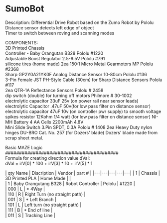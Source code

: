# SumoBot

Description:
Differential Drive Robot based on the Zumo Robot by Pololu  
Distance sensor detects left edge of object   
Timer to switch between roving and scanning modes  

COMPONENTS:  
3D Printed Chassis  
Controller - Baby Orangutan B328 Pololu #1220  
Adjustable Boost Regulator 2.5-9.5V Pololu #791  
silicone tires (home made)
2ea 150:1 Micro Metal Gearmotors MP Pololu #2368  
Sharp GP2Y0A21YK0F Analog Distance Sensor 10-80cm Pololu #136  
3-Pin Female JST PH-Style Cable (30cm) for Sharp Distance Sensors Pololu #117  
2ea QTR-1A Reflectance Sensors Pololu # 2458    
dip switch (double) for turning off motors Philmore # 30-1002  
electrolytic capacitor 33uF 25v (on power rail near sensor leads)
electrolytic Capacitor .47uF 50v(for low pass filter on distance sensor)
electrolytic capacitor 47uF 10v (on controller pwr supply) to smooth voltage spikes
resistor 12Kohm 1/4 watt (for low pass filter on distance sensor)
NI-MH Battery 4 AA Cells 2200mAh 4.8V  
Mini Slide Switch 3.Pin SPDT, 0.3A Pololu # 1408
2ea Heavy Duty nylon hinges DU-BRO Cat. No. 257 (for Dozers' blade)
Dozers' blade made from scrap sheet metal.


Basic MAZE Logic  
#########################################  
Formula for creating direction value dVal:  
dVal = irV[0] * 100 + irV[3] * 10 + irV[5] * 1  

| qty  Name | Discription | Vendor | part # |
|---|---|---|---|---|
| 1 | Chassis | 3D Printed PLA | Home Made | |  
| 1 | Baby Orangutang B328 | Robot Controller | Pololu | #1220 |  
| 000 | L | * 4Way |  
| 110 | R | Right Turn (no straight path) |  
| 001 | S | * Left Branch |  
| 101 | L | Left turn (no straight path) |     
| 111 | B | * End of line |  
| 011 | S | Tracking Line |  
